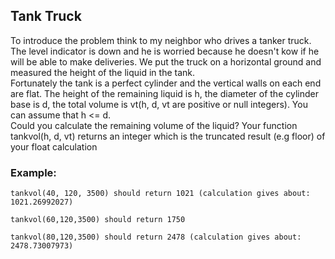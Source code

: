 ## Tank Truck
To introduce the problem think to my neighbor who drives a tanker truck. The level indicator is down and he is worried because he doesn't kow if he will be able to make deliveries. We put the truck on a horizontal ground and measured the height of the liquid in the tank.  
Fortunately the tank is a perfect cylinder and the vertical walls on each end are flat. The height of the remaining liquid is h, the diameter of the cylinder base is d, the total volume is vt(h, d, vt are positive or null integers). You can assume that h <= d.  
Could you calculate the remaining volume of the liquid? Your function tankvol(h, d, vt) returns an integer which is the truncated result (e.g floor) of your float calculation

### Example:
    tankvol(40, 120, 3500) should return 1021 (calculation gives about: 1021.26992027)

    tankvol(60,120,3500) should return 1750

    tankvol(80,120,3500) should return 2478 (calculation gives about: 2478.73007973)

